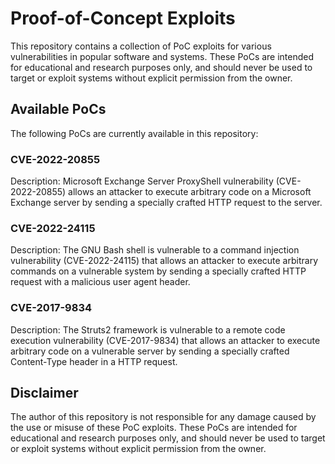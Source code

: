 # Proof-of-Concept Exploits

This repository contains a collection of PoC exploits for various vulnerabilities in popular software and systems. These PoCs are intended for educational and research purposes only, and should never be used to target or exploit systems without explicit permission from the owner.

## Available PoCs

The following PoCs are currently available in this repository:

### CVE-2022-20855

Description: Microsoft Exchange Server ProxyShell vulnerability (CVE-2022-20855) allows an attacker to execute arbitrary code on a Microsoft Exchange server by sending a specially crafted HTTP request to the server.

### CVE-2022-24115

Description: The GNU Bash shell is vulnerable to a command injection vulnerability (CVE-2022-24115) that allows an attacker to execute arbitrary commands on a vulnerable system by sending a specially crafted HTTP request with a malicious user agent header.

### CVE-2017-9834

Description: The Struts2 framework is vulnerable to a remote code execution vulnerability (CVE-2017-9834) that allows an attacker to execute arbitrary code on a vulnerable server by sending a specially crafted Content-Type header in a HTTP request.

## Disclaimer

The author of this repository is not responsible for any damage caused by the use or misuse of these PoC exploits. These PoCs are intended for educational and research purposes only, and should never be used to target or exploit systems without explicit permission from the owner.
